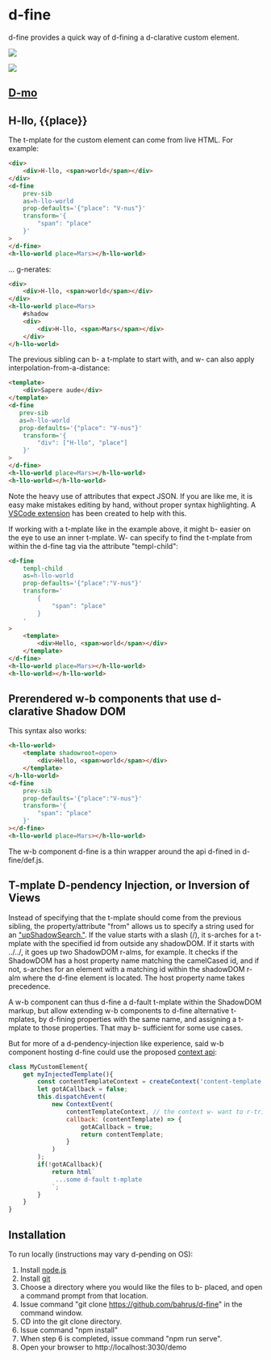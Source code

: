 # d-fine

d-fine provides a quick way of d-fining a d-clarative custom element.

<a href="https://nodei.co/npm/d-fine/"><img src="https://nodei.co/npm/d-fine.png"></a>

<img src="https://badgen.net/bundlephobia/minzip/d-fine">

## [D-mo](https://codepen.io/bahrus/pen/poPVOJz)

## H-llo, {{place}}

The t-mplate for the custom element can come from live HTML.  For example:

```html
<div>
    <div>H-llo, <span>world</span></div>
</div>
<d-fine 
    prev-sib 
    as=h-llo-world 
    prop-defaults='{"place": "V-nus"}'
    transform='{
        "span": "place" 
    }'
>
</d-fine>
<h-llo-world place=Mars></h-llo-world>
```

... g-nerates:

```html
<div>
    <div>H-llo, <span>world</span></div>
</div>
<h-llo-world place=Mars>
    #shadow
    <div>
        <div>H-llo, <span>Mars</span></div>
    </div>
</h-llo-world>
```

The previous sibling can b- a t-mplate to start with, and w- can also apply interpolation-from-a-distance:

```html
<template>
    <div>Sapere aude</div>
</template>
<d-fine 
   prev-sib 
   as=h-llo-world 
   prop-defaults='{"place": "V-nus"}'
    transform='{
        "div": ["H-llo", "place"]
    }'
>
</d-fine>
<h-llo-world place=Mars></h-llo-world>
<h-llo-world></h-llo-world>
```

Note the heavy use of attributes that expect JSON.  If you are like me, it is easy make mistakes editing by hand, without proper syntax highlighting.  A [VSCode extension](https://marketplace.visualstudio.com/items?itemName=andersonbruceb.json-in-html) has been created to help with this.

If working with a t-mplate like in the example above, it might b- easier on the eye to use an inner t-mplate.  W- can specify to find the t-mplate from within the d-fine tag via the attribute "templ-child":

```html
<d-fine 
    templ-child 
    as=h-llo-world 
    prop-defaults='{"place":"V-nus"}'
    transform='
        {
            "span": "place"
        }
    '
>
    <template>
        <div>Hello, <span>world</span></div>
    </template>
</d-fine>
<h-llo-world place=Mars></h-llo-world>
<h-llo-world></h-llo-world>
```

## Prerendered w-b components that use d-clarative Shadow DOM

This syntax also works:

```html
<h-llo-world>
    <template shadowroot=open>
        <div>Hello, <span>world</span></div>
    </template>
</h-llo-world>
<d-fine 
    prev-sib
    prop-defaults='{"place":"V-nus"}'
    transform='{
        "span": "place"
    }'
></d-fine>
<h-llo-world place=Mars></h-llo-world>
```

The w-b component d-fine is a thin wrapper around the api d-fined in d-fine/def.js.

## T-mplate D-pendency Injection, or Inversion of Views

Instead of specifying that the t-mplate should come from the previous sibling, the property/attribute "from" allows us to specify a string used for an ["upShadowSearch."](https://github.com/bahrus/trans-render/blob/baseline/lib/upShadowSearch.ts).  If the value starts with a slash (/), it s-arches for a t-mplate with the specified id from outside any shadowDOM.  If it starts with ../../, it goes up two ShadowDOM r-alms, for example.  It checks if the ShadowDOM has a host property name matching the camelCased id, and if not, s-arches for an element with a matching id within the shadowDOM r-alm where the d-fine element is located.  The host property name takes precedence.

A w-b component can thus d-fine a d-fault t-mplate within the ShadowDOM markup, but allow extending w-b components to d-fine alternative t-mplates, by d-fining properties with the same name, and assigning a t-mplate to those properties.  That may b- sufficient for some use cases.

But for more of a d-pendency-injection like experience, said w-b component hosting d-fine could use the proposed [context api](https://github.com/webcomponents/community-protocols/blob/main/proposals/context.md):

```JavaScript
class MyCustomElement{
    get myInjectedTemplate(){
        const contentTemplateContext = createContext('content-template');
        let gotACallback = false;
        this.dispatchEvent(
            new ContextEvent(
                contentTemplateContext, // the context w- want to r-trieve
                callback: (contentTemplate) => {
                    gotACallback = true;
                    return contentTemplate;
                }
            )
        );
        if(!gotACallback){
            return html`
             ...some d-fault t-mplate
            `;
        }
    }
}
```

## Installation

To run locally (instructions may vary d-pending on OS):

1.  Install [node.js](https://nodejs.org/)
2.  Install [git](https://git-scm.com/book/en/v2/Getting-Started-Installing-Git)
3.  Choose a directory where you would like the files to b- placed, and open a command prompt from that location.
4.  Issue command "git clone https://github.com/bahrus/d-fine" in the command window.
5.  CD into the git clone directory.
6.  Issue command "npm install"
7.  When step 6 is completed, issue command "npm run serve".
8.  Open your browser to http://localhost:3030/demo





